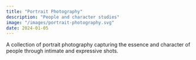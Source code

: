 ```yaml
---
title: "Portrait Photography"
description: "People and character studies"
image: "/images/portrait-photography.svg"
date: 2024-01-05
---
```


A collection of portrait photography capturing the essence and character of people through intimate and expressive shots. 